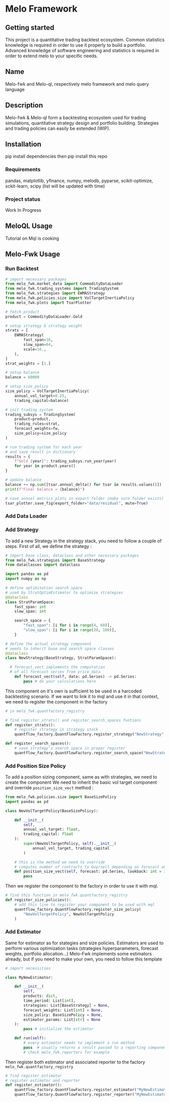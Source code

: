 # Melo Framework

## Getting started

This project is a quantitative trading backtest ecosystem.
Common statistics knowledge is required in order to use it properly to build a portfolio.
Advanced knowledge of software engineering and statistics is required in order to extend melo to your specific needs.

## Name

Melo-fwk and Melo-ql, respectively melo framework and melo query language

## Description

Melo-fwk & Melo-ql form a backtesting ecosystem used for trading simulations, quantitative strategy design and portfolio building.
Strategies and trading policies can easily be extended (WIP).

## Installation

pip install dependencies then pip install this repo

### Requirements

pandas, matplotlib, yfinance, numpy, melodb, pyparse, scikit-optimize, sckit-learn, scipy (list will be updated with time)

### Project status
Work In Progress

## MeloQL Usage

Tutorial on Mql is cooking

## Melo-Fwk Usage

### Run Backtest

```python
# import necessary packages
from melo_fwk.market_data import CommodityDataLoader
from melo_fwk.trading_systems import TradingSystem
from melo_fwk.strategies import EWMAStrategy
from melo_fwk.policies.size import VolTargetInertiaPolicy
from melo_fwk.plots import TsarPlotter

# fetch product
product = CommodityDataLoader.Gold

# setup strategy & strategy weight
strats = [
	EWMAStrategy(
		fast_span=16,
		slow_span=64,
		scale=16.,
	),
]
strat_weights = [1.]

# setup balance
balance = 60000

# setup size_policy
size_policy = VolTargetInertiaPolicy(
	annual_vol_target=0.25,
	trading_capital=balance)

# init trading system
trading_subsys = TradingSystem(
	product=product,
	trading_rules=strat,
	forecast_weights=fw,
	size_policy=size_policy
)

# run trading system for each year
# and save result in dictionary
results = {
	f"Gold_{year}": trading_subsys.run_year(year) 
	for year in product.years()
}

# update balance
balance += np.sum([tsar.annual_delta() for tsar in results.values()])
print(f"Final balance = {balance}")

# save annual metrics plots in export folder (make sure folder exists)
tsar_plotter.save_fig(export_folder="data/residual", mute=True)
```

### Add Data Loader

### Add Strategy

To add a new Strategy in the strategy stack, you need to follow a couple of steps.
First of all, we define the strategy :
```python
# import base class, dataclass and other necessary packages
from melo_fwk.strategies import BaseStrategy
from dataclasses import dataclass

import pandas as pd
import numpy as np

# define optimisation search space
# used by StratOptimEstimator to optimize strategies
@dataclass
class StratParamSpace:
	fast_span: int
	slow_span: int

	search_space = {
		"fast_span": [i for i in range(4, 60)],
		"slow_span": [i for i in range(30, 100)],
	}

# define the actual strategy component
# needs to inherit base and search space classes
@dataclass
class NewStrategy(BaseStrategy, StratParamSpace):

  # forecast_vect implements the computation 
  # of all forecast series from price data
	def forecast_vect(self, data: pd.Series) -> pd.Series:
		pass # do your calculations here
```

This component on it's own is sufficient to be used in a harcoded backtesting scenario.
If we want to link it to mql and use it in that context, we need to register the component in the factory

```python
# in melo_fwk.quantfactory_registry

# find register_strats() and register_search_spaces funtions 
def register_strats():
	# register strategy in strategy stack
	quantflow_factory.QuantFlowFactory.register_strategy("NewStrategy", NewStrategy)

def register_search_spaces():
	# save strategy's search space in proper register
	quantflow_factory.QuantFlowFactory.register_search_space("NewStrategy.search_space", NewStrategy.search_space)
```

### Add Position Size Policy

To add a position sizing component, same as with strategies, we need to create the component
We need to inherit the basic vol target component and override `position_size_vect` method :
```python
from melo_fwk.policies.size import BaseSizePolicy
import pandas as pd

class NewVolTargetPolicy(BaseSizePolicy):

	def __init__(
		self,
		annual_vol_target: float,
		trading_capital: float
	):
		super(NewVolTargetPolicy, self).__init__(
			annual_vol_target, trading_capital
		)

	# this is the method we need to override
	# computes number of contracts to buy/sell depending on forecast and risk appetite
	def position_size_vect(self, forecast: pd.Series, lookback: int = 36) -> pd.Series:
		pass
```
Then we register the component to the factory in order to use it with mql.
```python
# find this function in melo_fwk.quantfactory_registry
def register_size_policies():
	# add this line to register your component to be used with mql
	quantflow_factory.QuantFlowFactory.register_size_policy(
		"NewVolTargetPolicy", NewVolTargetPolicy
	)
```

### Add Estimator

Same for estimator as for stategies and size policies. 
Estimators are used to perform various optimization tasks (strategies hyperparameters, forecast weights, portfolio allocation...)
Melo-Fwk implements some estimators already, but if you need to make your own, you need to follow this template
```python
# import necessities

class MyNewEstimator:

	def __init__(
		self,
		products: dict,
		time_period: List[int],
		strategies: List[BaseStrategy] = None,
		forecast_weights: List[int] = None,
		size_policy: BaseSizePolicy = None,
		estimator_params: List[str] = None
	):
		pass # initialize the estimator

	def run(self):
		# every estimator needs to implement a run method
		pass  # usually returns a result passed to a reporting component 
		# check melo_fwk.reporters for example
```
Then register both estimator and associated reporter to the factory `melo_fwk.quantfactory_registry`
```python
# find register_estimator 
# register estimator and reporter
def register_estimator():
	quantflow_factory.QuantFlowFactory.register_estimator("MyNewEstimator", MyNewEstimator)
	quantflow_factory.QuantFlowFactory.register_reporter("MyNewEstimator", MyNewReporter)

```


